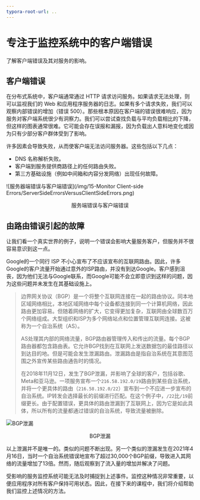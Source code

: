 ```yaml
---
typora-root-url: ..
---
```


# 专注于监控系统中的客户端错误 

了解客户端错误及其对服务的影响。

## 客户端错误

在分布式系统中，客户端通常通过 HTTP 请求访问服务。如果请求无法处理，则可以监视我们的 Web 和应用程序服务器的日志。如果有多个请求失败，我们可以观察内部错误的增加（错误 500）。那些根本原因在客户端的错误很难响应，因为服务对客户端系统很少有洞察力。我们可以尝试查找负载与平均负载相比的下降，但这样的图表通常很难。它可能会存在误报和漏报，因为负载出人意料地变化或因为只有少部分客户群体受到了影响。

许多因素会导致失败，从而使客户端无法访问服务器。这些包括以下几点：

- DNS 名称解析失败。
- 客户端到服务提供商路径上的任何路由失败。
- 第三方基础设施（例如中间箱和内容分发网络）出现任何故障。

![服务器端错误与客户端错误](/img/15-Monitor Client-side Errors/ServerSideErrorsVersusClientSideErrors.png)

<center>服务端错误与客户端错误</center>

## 由路由错误引起的故障

让我们看一个真实世界的例子，说明一个错误会影响大量服务客户，但服务并不很容易意识到这一点。

Google的一个同行 ISP 不小心宣布了不应该宣布的互联网路由。因此，许多Google的客户流量开始通过意外的ISP路由，并没有到达Google。客户感到沮丧，因为他们无法与Google联系，而Google可能不会立即意识到这样的问题，因为这些问题并未发生在其基础设施上。

> 边界网关协议（BGP）是一个将整个互联网连接在一起的路由协议。同本地区域网络相比，本地区域网络中每个设备都连接到同一个计算机网络，因此路由更加容易。但随着网络的扩大，它变得更加复杂，互联网由全球数百万个网络组成。大型组织和ISP为多个网络站点和位置管理互联网连接。这被称为一个自治系统（AS）。
>
> AS处理其内部的网络流量，BGP路由器管理传入和传出的流量。每个BGP路由器都包含路由表。它允许BGP找到在互联网上发送数据包的最佳路径以到达目的地。但是可能会发生泄漏路由。泄漏路由是指自治系统在其意图范围之外宣传某些路由通告时的情况。
>
> 在2018年11月12日，发生了BGP泄漏，并影响了全球的客户，包括谷歌、Meta和亚马逊。一项服务宣布一个`216.58.192.0/19`路由到某些自治系统，并将一个更具体的路由（`216.58.192.0/22`）宣布到一个不应进一步宣布的自治系统。IP转发会选择最长的前缀进行匹配。在这个例子中，`/22`比`/19`前缀更长。由于配置错误，更具体的路由泄漏到了互联网上，因为它是如此具体，所以所有的流量都通过错误的自治系统，导致流量被删除。
>

![BGP泄漏](/img/15-Monitor%20Client-side%20Errors/BGPLeak.png)

<center>BGP泄漏</center>

以上泄漏并不是唯一的。类似的问题不断出现。另一个类似的泄漏发生在2021年4月16日，当时一个自治系统错误地宣布了超过30,000个BGP前缀，导致进入其网络的流量增加了13倍。然而，随后观察到了流入量的增加并解决了问题。

受影响的服务监控系统可能无法及时捕捉到上述事件。监控这种情况非常重要，以便应用程序对所有客户保持可用状态。因此，在接下来的课程中，我们将介绍帮助我们监控上述情况的方法。